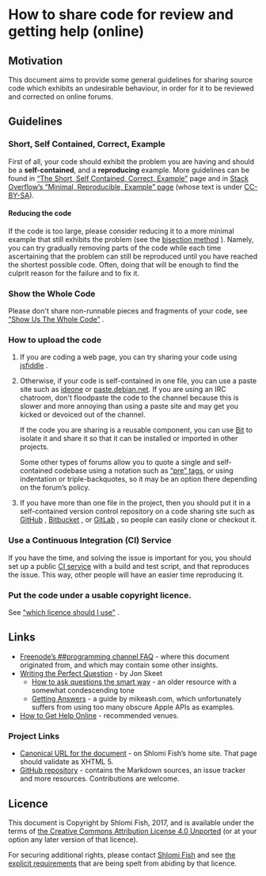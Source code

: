 # How to share code for review and getting help (online)

## Motivation

This document aims to provide some general guidelines for sharing source code
which exhibits an undesirable behaviour, in order for it to be reviewed and
corrected on online forums.

## Guidelines

### Short, Self Contained, Correct, Example

First of all, your code should exhibit the problem you are having and should be a <b>self-contained</b>, and a <b>reproducing</b> example. More guidelines can be found in [“The Short, Self Contained, Correct, Example”](http://sscce.org/) page and in [Stack Overflow’s “Minimal, Reproducible, Example” page](https://stackoverflow.com/help/minimal-reproducible-example) (whose text is under [CC-BY-SA](https://creativecommons.org/licenses/by-sa/4.0/)).

#### Reducing the code

If the code is too large, please consider reducing it to a more minimal example that still exhibits the problem (see the [bisection method](https://en.wikipedia.org/wiki/Bisection_method) ). Namely, you can try gradually removing parts of
the code while each time ascertaining that the problem can still be reproduced
until you have reached the shortest possible code. Often, doing that will be
enough to find the culprit reason for the failure and to fix it.

### Show the Whole Code

Please don't share non-runnable pieces and fragments of your code, see [“Show Us The Whole Code”](http://shadow.cat/blog/matt-s-trout/show-us-the-whole-code/) .

### How to upload the code

<ol>

<li>

<p>

If you are coding a web page, you can try sharing your code using <a href="http://jsfiddle.net/">jsfiddle</a> .

</p>

</li>

<li>

<p>

Otherwise, if your code is self-contained in one file, you can use a paste site such as <a href="http://ideone.com/">ideone</a> or <a href="https://paste.debian.net/">paste.debian.net</a>. If you are using an IRC chatroom, don't floodpaste the code to the channel because this is slower and more annoying than using a paste site and may get you kicked or devoiced out of the channel.

If the code you are sharing is a reusable component, you can use <a href="https://github.com/teambit/bit">Bit</a> to isolate it and share it so that it can be installed or imported in other projects.

</p>

<p>

Some other types of forums allow you to quote a single and self-contained codebase using a notation such as <a href="https://developer.mozilla.org/en-US/docs/Web/HTML/Element/pre">“pre” tags</a>, or using indentation or triple-backquotes, so it may be an option there depending on the forum’s policy.

</p>

</li>

<li>

<p>

If you have more than one file in the project, then you should put it in a self-contained version control repository on a code sharing site such as <a href="http://github.com/">GitHub</a> , <a href="http://bitbucket.org/">Bitbucket</a> , or <a href="https://about.gitlab.com/">GitLab</a> , so people can easily clone or checkout it.

</p>

</li>


</ol>

### Use a Continuous Integration (CI) Service

If you have the time, and solving the issue is important for you, you should set up a public [CI service](https://github.com/shlomif/Freenode-programming-channel-FAQ/blob/master/FAQ_with_ToC__generated.md#what-do-continuous-integration-ci-services-such-as-travis-ci-jenkins-or-appveyor-provide) with a build and test script, and that reproduces the issue. This way, other people will have an easier time reproducing it.

### Put the code under a usable copyright licence.

See ["which licence should I use"](https://github.com/shlomif/Freenode-programming-channel-FAQ/blob/master/FAQ_with_ToC__generated.md#i-want-to-release-my-code---which-open-source-licence-should-i-use) .

## Links

* [Freenode’s ##programming channel FAQ](https://github.com/shlomif/Freenode-programming-channel-FAQ/blob/master/FAQ.mdwn) - where this document originated from, and which may contain some other insights.
* [Writing the Perfect Question](https://codeblog.jonskeet.uk/2010/08/29/writing-the-perfect-question/) - by Jon Skeet
    * [How to ask questions the smart way](http://catb.org/~esr/faqs/smart-questions.html) - an older resource with a somewhat condescending tone
    * [Getting Answers](https://www.mikeash.com/getting_answers.html) - a guide by mikeash.com, which unfortunately suffers from using too many obscure Apple APIs as examples.
* [How to Get Help Online](http://www.shlomifish.org/philosophy/computers/how-to-get-help-online/) - recommended venues.

### Project Links

* [Canonical URL for the document](http://www.shlomifish.org/philosophy/computers/how-to-share-code-for-getting-help/) - on Shlomi Fish’s home site. That page should validate as XHTML 5.
* [GitHub repository](https://github.com/shlomif/how-to-share-code-for-review) - contains the Markdown sources, an issue tracker and more resources. Contributions are welcome.

## Licence

This document is Copyright by Shlomi Fish, 2017, and is available
under the
terms of <a rel="license"
href="http://creativecommons.org/licenses/by/4.0/">the Creative Commons
Attribution License 4.0 Unported</a> (or at your option any
later version of that licence).

For securing additional rights, please contact
<a href="http://www.shlomifish.org/me/contact-me/">Shlomi Fish</a>
and see <a href="http://www.shlomifish.org/meta/copyrights/">the
explicit requirements</a> that are being spelt from abiding by
that licence.

